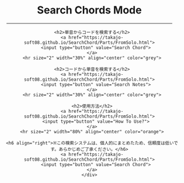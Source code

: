 <html lang="ja">
  <head>
    <meta charset="UTF-8">
  </head>
  <body>
    <div align="center">
      <h1>Search Chords Mode</h1>
      <hr size="2" width="90%" align="center" color="blue">

      <h2>単音からコードを検索する</h2>
      <a href="https://takajo-soft08.github.io/SearchChord/Parts/FromSolo.html">
         <input type="button" value="Search Chord">
      </a>
      <hr size="2" width="30%" align="center" color="grey">

      <h2>コードから単音を検索する</h2>
      <a href="https://takajo-soft08.github.io/SearchChord/Parts/FromSolo.html">
         <input type="button" value="Search Notes">
      </a>
      <hr size="2" width="30%" align="center" color="grey">

      <h2>使用方法</h2>
      <a href="https://takajo-soft08.github.io/SearchChord/Parts/FromSolo.html">
         <input type="button" value="How To Use?">
      </a>
      <hr size="2" width="80%" align="center" color="orange">

      <h6 align="right">※この検索システムは、個人的にまとめたため、信頼度は低いです。あらかじめご了承ください。</h6>
      <a href="https://takajo-soft08.github.io/SearchChord/Parts/FromSolo.html">
         <input type="button" value="Search Chord">
      </a>
    </div>
  </body>
</html>
